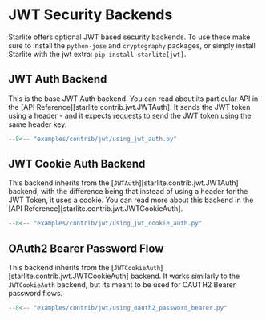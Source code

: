 # JWT Security Backends

Starlite offers optional JWT based security backends. To use these make sure to install the `python-jose`
and `cryptography` packages, or simply install Starlite with the jwt extra: `pip install starlite[jwt]`.

## JWT Auth Backend

This is the base JWT Auth backend. You can read about its particular API in
the [API Reference][starlite.contrib.jwt.JWTAuth]. It sends the JWT token using a header - and it expects requests to
send the JWT token using the same header key.

```py title="Using JWT Auth"
--8<-- "examples/contrib/jwt/using_jwt_auth.py"
```

## JWT Cookie Auth Backend

This backend inherits from the [`JWTAuth`][starlite.contrib.jwt.JWTAuth] backend, with the difference being that instead
of using a header for the JWT Token, it uses a cookie. You can read more about this backend in
the [API Reference][starlite.contrib.jwt.JWTCookieAuth].

```py title="Using JWT Cookie Auth"
--8<-- "examples/contrib/jwt/using_jwt_cookie_auth.py"
```

## OAuth2 Bearer Password Flow

This backend inherits from the [`JWTCookieAuth`][starlite.contrib.jwt.JWTCookieAuth] backend. It works similarly to
the `JWTCookieAuth` backend, but its meant to be used for OAUTH2 Bearer password flows.

```py title="Using OAUTH2 Bearer Password"
--8<-- "examples/contrib/jwt/using_oauth2_password_bearer.py"
```
